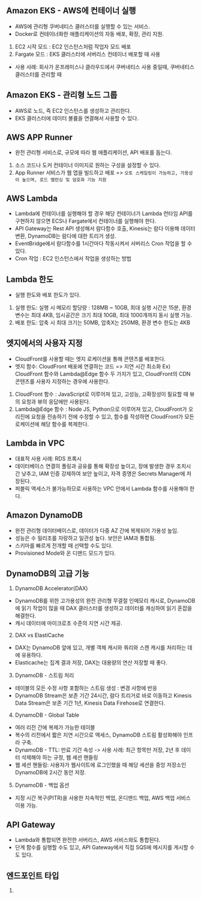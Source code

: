 ## Amazon EKS - AWS에 컨테이너 실행
- AWS에 관리형 쿠버네티스 클러스터를 실행할 수 있는 서비스.
- Docker로 컨테이너화한 애플리케이션의 자동 배포, 확장, 관리 지원.
1. EC2 시작 모드 : EC2 인스턴스처럼 작업자 모드 배포
2. Fargate 모드 : EKS 클러스터에 서버리스 컨테이너 배포할 때 사용
- 사용 사례: 회사가 온프레미스나 클라우드에서 쿠버네티스 사용 중일때, 쿠버네티스 클러스터를 관리할 때

## Amazon EKS - 관리형 노드 그룹
- AWS로 노드, 즉 EC2 인스턴스를 생성하고 관리한다.
- EKS 클러스터에 데이터 볼륨을 연결해서 사용할 수 있다.

## AWS APP Runner
- 완전 관리형 서비스로, 규모에 따라 웹 애플리케이션, API 배포를 돕는다.
1. 소스 코드나 도커 컨테이너 이미지로 원하는 구성을 설정할 수 있다.
2. App Runner 서비스가 웹 앱을 빌드하고 배포 => `오토 스케일링이 가능하고, 가용성이 높으며, 로드 밸런싱 및 암호화 기능 지원`

## AWS Lambda
- Lambda에 컨테이너를 실행해야 할 경우 해당 컨테이너가 Lambda 런타임 API를 구현하지 않으면 ECS나 Fargate에서 컨테이너를 실행해야 한다.
- API Gateway는 Rest API 생성해서 람다함수 호출, Kinesis는 람다 이용해 데이터 변환, DynamoDB는 람다에 대한 트리거 생성.
- EventBridge에서 람다함수를 1시간마다 작동시켜서 서버리스 Cron 작업을 할 수 있다.
- Cron 작업 : EC2 인스턴스에서 작업을 생성하는 방법

## Lambda 한도
- 실행 한도와 배포 한도가 있다.
1. 실행 한도: 실행 시 메모리 할당량 : 128MB ~ 10GB, 최대 실행 시간은 15분, 환경 변수는 최대 4KB, 임시공간은 크기 최대 10GB, 
최대 1000개까지 동시 실행 가능.
2. 배포 한도: 압축 시 최대 크기는 50MB, 압축X는 250MB, 환경 변수 한도는 4KB

## 엣지에서의 사용자 지정
- CloudFront를 사용할 때는 엣지 로케이션을 통해 콘텐츠를 배포한다.
- 엣지 함수: CloudFront 배포에 연결하는 코드 => 지연 시간 최소화
Ex) CloudFront 함수와 Lambda@Edge 함수 두 가지가 있고, CloudFront의 CDN 콘텐츠를 사용자 지정하는 경우에 사용한다.
1. CloudFront 함수 : JavaScript로 이루어져 있고, 고성능, 고확장성이 필요할 때 뷰의 요청과 뷰의 응답에만 사용된다.
2. Lambda@Edge 함수 : Node JS, Python으로 이루어져 있고, CloudFront가 오리진에 요청을 전송하기 전에 수정할 수 있고, 함수를
작성하면 CloudFront가 모든 로케이션에 해당 함수를 복제한다.

## Lambda in VPC
- 대표적 사용 사례: RDS 프록시
- 데이터베이스 연결의 폴링과 공유를 통해 확장성 높이고, 장애 발생한 경우 조치시간 낮추고, IAM 인증 강제하여 보안 높이고, 자격 증명은
Secrets Manager에 저장된다.
- 퍼블릭 액세스가 불가능하므로 사용하는 VPC 안에서 Lambda 함수를 사용해야 한다.

## Amazon DynamoDB
- 완전 관리형 데이터베이스로, 데이터가 다중 AZ 간에 복제되어 가용성 높임.
- 성능은 수 밀리초를 자랑하고 일관성 높다. 보안은 IAM과 통합됨.
- 스키마를 빠르게 전개할 때 선택할 수도 있다.
- Provisioned Mode와 온 디맨드 모드가 있다.

## DynamoDB의 고급 기능
1. DynamoDB Accelerator(DAX)
- DynamoDB를 위한 고가용성의 완전 관리형 무결절 인메모리 캐시로, DynamoDB에 읽기 작업이 많을 때
DAX 클러스터를 생성하고 데이터를 캐싱하여 읽기 혼잡을 해결한다.
- 캐시 데이터에 마이크로초 수준의 지연 시간 제공.

2. DAX vs ElastiCache
- DAX는 DynamoDB 앞에 있고, 개별 객체 캐시와 쿼리와 스캔 캐시를 처리하는 데에 유용하다.
- Elasticache는 집계 결과 저장, DAX는 대용량의 연산 저장할 때 좋다.

3. DynamoDB - 스트림 처리
- 테이블의 모든 수정 사항 포함하는 스트림 생성 : 변경 사항에 반응
- DynamoDB Stream은 보존 기간 24시간, 람다 트리거로 바로 이동하고 Kinesis Data Stream은 보존 기간 1년,
Kinesis Data Firehose로 연결한다.

4. DynamoDB - Global Table
- 여러 리전 간에 복제가 가능한 테이블
- 복수의 리전에서 짧은 지연 시간으로 액세스, DynamoDB 스트림 활성화해야 인프라 구축.
- DynamoDB - TTL: 만료 기간 속성
-> 사용 사례: 최근 항목만 저장, 2년 후 데이터 삭제해야 하는 규정, 웹 세션 핸들링
- 웹 세션 핸들링: 사용자가 웹사이트에 로그인했을 때 해당 세션을 중앙 저장소인 DynamoDB에 2시간 동안 저장.

5. DynamoDB - 백업 옵션
- 지정 시간 복구(PITR)을 사용한 지속적인 백업, 온디맨드 백업, AWS 백업 서비스 이용 가능.

## API Gateway
- Lambda와 통합되면 완전한 서버리스, AWS 서비스와도 통합된다.
- 단계 함수를 실행할 수도 있고, API Gateway에서 직접 SQS에 메시지를 게시할 수도 있다.

## 엔드포인트 타입
1. 